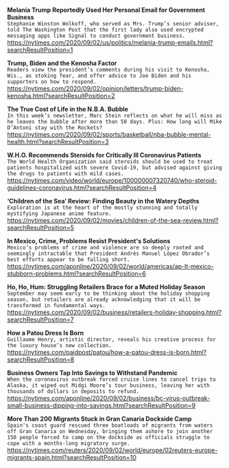 **Melania Trump Reportedly Used Her Personal Email for Government Business**\
`Stephanie Winston Wolkoff, who served as Mrs. Trump’s senior adviser, told The Washington Post that the first lady also used encrypted messaging apps like Signal to conduct government business.`\
https://nytimes.com/2020/09/02/us/politics/melania-trump-emails.html?searchResultPosition=1

**Trump, Biden and the Kenosha Factor**\
`Readers view the president’s comments during his visit to Kenosha, Wis., as stoking fear, and offer advice to Joe Biden and his supporters on how to respond.`\
https://nytimes.com/2020/09/02/opinion/letters/trump-biden-kenosha.html?searchResultPosition=2

**The True Cost of Life in the N.B.A. Bubble**\
`In this week’s newsletter, Marc Stein reflects on what he will miss as he leaves the bubble after more than 50 days. Plus: How long will Mike D’Antoni stay with the Rockets?`\
https://nytimes.com/2020/09/02/sports/basketball/nba-bubble-mental-health.html?searchResultPosition=3

**W.H.O. Recommends Steroids for Critically Ill Coronavirus Patients**\
`The World Health Organization said steroids should be used to treat patients hospitalized with severe Covid-19, but advised against giving the drugs to patients with mild cases.`\
https://nytimes.com/video/world/europe/100000007320740/who-steroid-guidelines-coronavirus.html?searchResultPosition=4

**‘Children of the Sea’ Review: Finding Beauty in the Watery Depths**\
`Exploration is at the heart of the mostly stunning and totally mystifying Japanese anime feature.`\
https://nytimes.com/2020/09/02/movies/children-of-the-sea-review.html?searchResultPosition=5

**In Mexico, Crime, Problems Resist President's Solutions**\
`Mexico’s problems of crime and violence are so deeply rooted and seemingly intractable that President Andrés Manuel López Obrador’s best efforts appear to be falling short. `\
https://nytimes.com/aponline/2020/09/02/world/americas/ap-lt-mexico-stubborn-problems.html?searchResultPosition=6

**Ho, Ho, Hum: Struggling Retailers Brace for a Muted Holiday Season**\
`September may seem early to be thinking about the holiday shopping season, but retailers are already acknowledging that it will be transformed in fundamental ways.`\
https://nytimes.com/2020/09/02/business/retailers-holiday-shopping.html?searchResultPosition=7

**How a Patou Dress Is Born**\
`Guillaume Henry, artistic director, reveals his creative process for the luxury house’s new collection. `\
https://nytimes.com/paidpost/patou/how-a-patou-dress-is-born.html?searchResultPosition=8

**Business Owners Tap Into Savings to Withstand Pandemic**\
`When the coronavirus outbreak forced cruise lines to cancel trips to Alaska, it wiped out Midgi Moore’s tour business, leaving her with thousands of dollars in deposits to refund.`\
https://nytimes.com/aponline/2020/09/02/business/bc-virus-outbreak-small-business-dipping-into-savings.html?searchResultPosition=9

**More Than 200 Migrants Stuck in Gran Canaria Dockside Camp**\
`Spain's coast guard rescued three boatloads of migrants from waters off Gran Canaria on Wednesday, bringing them ashore to join another 150 people forced to camp on the dockside as officials struggle to cope with a months-long migratory surge.`\
https://nytimes.com/reuters/2020/09/02/world/europe/02reuters-europe-migrants-spain.html?searchResultPosition=10

